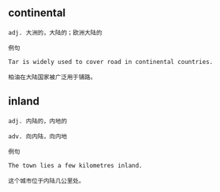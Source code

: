 ## continental
```
adj. 大洲的，大陆的；欧洲大陆的

例句

Tar is widely used to cover road in continental countries.

柏油在大陆国家被广泛用于铺路。
```
## inland
```
adj. 内陆的，内地的

adv. 向内陆，向内地

例句

The town lies a few kilometres inland.

这个城市位于内陆几公里处。
```